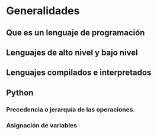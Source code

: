 # Generalidades

## Que es un lenguaje de programación

## Lenguajes de alto nivel y bajo nivel

## Lenguajes compilados e interpretados

## Python

### Precedencia o jerarquía de las operaciones.

### Asignación de variables

